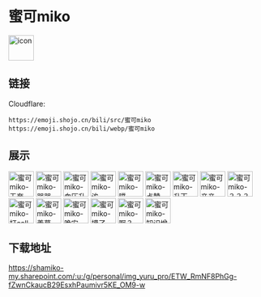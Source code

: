# 蜜可miko
<img src="https://emoji.shojo.cn/bili/src/蜜可miko/icon.png" width="50" height="50" alt="icon">

## 链接
Cloudflare:
```
https://emoji.shojo.cn/bili/src/蜜可miko
https://emoji.shojo.cn/bili/webp/蜜可miko
```
## 展示
<img src="https://emoji.shojo.cn/bili/src/蜜可miko/蜜可miko-无奈.png" width="50" height="50" alt="蜜可miko-无奈">
<img src="https://emoji.shojo.cn/bili/src/蜜可miko/蜜可miko-哭哭.png" width="50" height="50" alt="蜜可miko-哭哭">
<img src="https://emoji.shojo.cn/bili/src/蜜可miko/蜜可miko-血压升高.png" width="50" height="50" alt="蜜可miko-血压升高">
<img src="https://emoji.shojo.cn/bili/src/蜜可miko/蜜可miko-诶~.png" width="50" height="50" alt="蜜可miko-诶~">
<img src="https://emoji.shojo.cn/bili/src/蜜可miko/蜜可miko-噗.png" width="50" height="50" alt="蜜可miko-噗">
<img src="https://emoji.shojo.cn/bili/src/蜜可miko/蜜可miko-点赞.png" width="50" height="50" alt="蜜可miko-点赞">
<img src="https://emoji.shojo.cn/bili/src/蜜可miko/蜜可miko-升天.png" width="50" height="50" alt="蜜可miko-升天">
<img src="https://emoji.shojo.cn/bili/src/蜜可miko/蜜可miko-亲亲.png" width="50" height="50" alt="蜜可miko-亲亲">
<img src="https://emoji.shojo.cn/bili/src/蜜可miko/蜜可miko-？？？.png" width="50" height="50" alt="蜜可miko-？？？">
<img src="https://emoji.shojo.cn/bili/src/蜜可miko/蜜可miko-打call.png" width="50" height="50" alt="蜜可miko-打call">
<img src="https://emoji.shojo.cn/bili/src/蜜可miko/蜜可miko-羡慕.png" width="50" height="50" alt="蜜可miko-羡慕">
<img src="https://emoji.shojo.cn/bili/src/蜜可miko/蜜可miko-晚安.png" width="50" height="50" alt="蜜可miko-晚安">
<img src="https://emoji.shojo.cn/bili/src/蜜可miko/蜜可miko-摸了.png" width="50" height="50" alt="蜜可miko-摸了">
<img src="https://emoji.shojo.cn/bili/src/蜜可miko/蜜可miko-啊？.png" width="50" height="50" alt="蜜可miko-啊？">
<img src="https://emoji.shojo.cn/bili/src/蜜可miko/蜜可miko-知识增加.png" width="50" height="50" alt="蜜可miko-知识增加">

## 下载地址

https://shamiko-my.sharepoint.com/:u:/g/personal/img_yuru_pro/ETW_RmNF8PhGg-fZwnCkaucB29EsxhPaumivr5KE_OM9-w